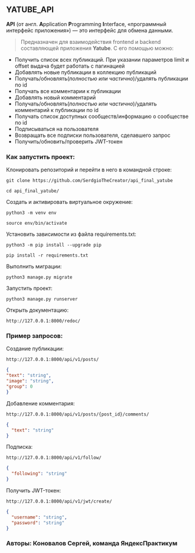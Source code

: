 ## YATUBE_API

**API** (от англ. **A**pplication **P**rogramming **I**nterface, «программный интерфейс
приложения») — это интерфейс для обмена данными.

>Предназначен для взаимодействия frontend и backend составляющей
> приложения **Yatube**. С его помощью можно:

- Получить список всех публикаций. При указании параметров limit и offset 
выдача будет работать с пагинацией
- Добавлять новые публикации в коллекцию публикаций
- Получать/обновлять(*полностью или частично*)/удалять публикации по id
- Получать все комментарии к публикации
- Добавлять новый комментарий
- Получать/обновлять(*полностью или частично*)/удалять комментарий к
публикации по id
- Получать список доступных сообществ/информацию о сообществе по id
- Подписываться на пользователя
- Возвращать все подписки пользователя, сделавшего запрос
- Получить/обновить/проверить JWT-токен

### Как запустить проект:

Клонировать репозиторий и перейти в него в командной строке:

```
git clone https://github.com/SerdgioTheCreator/api_final_yatube
```

```
cd api_final_yatube/
```

Cоздать и активировать виртуальное окружение:

```
python3 -m venv env
```

```
source env/bin/activate
```

Установить зависимости из файла requirements.txt:

```
python3 -m pip install --upgrade pip
```

```
pip install -r requirements.txt
```

Выполнить миграции:

```
python3 manage.py migrate
```

Запустить проект:

```
python3 manage.py runserver
```

Открыть документацию:

```
http://127.0.0.1:8000/redoc/
```

### Пример запросов:

Создание публикации:

```
http://127.0.0.1:8000/api/v1/posts/
```

```json
{
"text": "string",
"image": "string",
"group": 0
}
```

Добавление комментария:

```
http://127.0.0.1:8000/api/v1/posts/{post_id}/comments/
```

```json
{
  "text": "string"
}
```

Подписка:

```
http://127.0.0.1:8000/api/v1/follow/
```

```json
{
  "following": "string"
}
```

Получить JWT-токен:

```
http://127.0.0.1:8000/api/v1/jwt/create/
```

```json
{
  "username": "string",
  "password": "string"
}
```

### Авторы: Коновалов Сергей, команда ЯндексПрактикум
